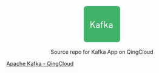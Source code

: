 <p align="center">
  <img src="./logo.png" alt="Logo" />
</p>
<p align="center">Source repo for Kafka App on QingCloud</p>

[Apache Kafka - QingCloud](https://appcenter.qingcloud.com/apps/app-n9ro0xcp)
